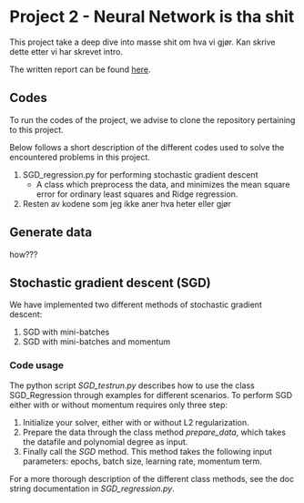 # Project 2 - Neural Network is tha shit

This project take a deep dive into masse shit om hva vi gjør. Kan skrive dette etter vi har skrevet intro.

The written report can be found [here](https://github.com/reneaas/fys-stk4155/tree/master/project2/report).

## Codes

To run the codes of the project, we advise to clone the repository pertaining to this project.

Below follows a short description of the different codes used to solve the encountered problems in this project.

1. SGD_regression.py for performing stochastic gradient descent
   * A class which preprocess the data, and minimizes the mean square error for ordinary least squares and Ridge regression.
2. Resten av kodene som jeg ikke aner hva heter eller gjør


## Generate data

how???

## Stochastic gradient descent (SGD)

We have implemented two different methods of stochastic gradient descent:
1. SGD with mini-batches
2. SGD with mini-batches and momentum



### Code usage

The python script *SGD_testrun.py* describes how to use the class SGD_Regression through examples for different scenarios. To perform SGD either with or without momentum requires only three step:
 1. Initialize your solver, either with or without L2 regularization.
 2. Prepare the data through the class method *prepare_data*, which takes the datafile and polynomial degree as input.
 3. Finally call the *SGD* method. This method takes the following input parameters: epochs, batch size, learning rate, momentum term.

For a more thorough description of the different class methods, see the doc string documentation in *SGD_regression.py*.
